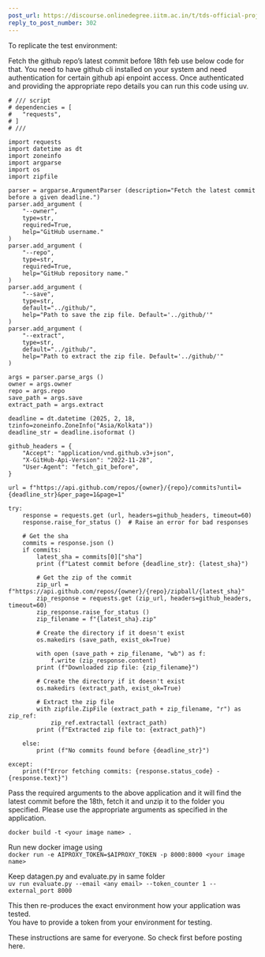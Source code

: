 ```yaml
---
post_url: https://discourse.onlinedegree.iitm.ac.in/t/tds-official-project1-discrepencies/171141/316
reply_to_post_number: 302
---
```

To replicate the test environment:

Fetch the github repo’s latest commit before 18th feb use below code for that. You need to have github cli installed on your system and need authentication for certain github api enpoint access. Once authenticated and providing the appropriate repo details you can run this code using uv.

```
# /// script
# dependencies = [
#   "requests",
# ]
# ///

import requests
import datetime as dt
import zoneinfo
import argparse
import os
import zipfile

parser = argparse.ArgumentParser (description="Fetch the latest commit before a given deadline.")
parser.add_argument (
    "--owner",
    type=str,
    required=True,
    help="GitHub username."
)
parser.add_argument (
    "--repo",
    type=str,
    required=True,
    help="GitHub repository name."
)
parser.add_argument (
    "--save",
    type=str,
    default="../github/",
    help="Path to save the zip file. Default='../github/'"
)
parser.add_argument (
    "--extract",
    type=str,
    default="../github/",
    help="Path to extract the zip file. Default='../github/'"
)

args = parser.parse_args ()
owner = args.owner
repo = args.repo
save_path = args.save
extract_path = args.extract

deadline = dt.datetime (2025, 2, 18, tzinfo=zoneinfo.ZoneInfo("Asia/Kolkata"))
deadline_str = deadline.isoformat ()

github_headers = {
    "Accept": "application/vnd.github.v3+json",
    "X-GitHub-Api-Version": "2022-11-28",
    "User-Agent": "fetch_git_before",
}

url = f"https://api.github.com/repos/{owner}/{repo}/commits?until={deadline_str}&per_page=1&page=1"

try:
    response = requests.get (url, headers=github_headers, timeout=60)
    response.raise_for_status ()  # Raise an error for bad responses

    # Get the sha
    commits = response.json ()
    if commits:
        latest_sha = commits[0]["sha"]
        print (f"Latest commit before {deadline_str}: {latest_sha}")

        # Get the zip of the commit
        zip_url = f"https://api.github.com/repos/{owner}/{repo}/zipball/{latest_sha}"
        zip_response = requests.get (zip_url, headers=github_headers, timeout=60)
        zip_response.raise_for_status ()
        zip_filename = f"{latest_sha}.zip"

        # Create the directory if it doesn't exist
        os.makedirs (save_path, exist_ok=True)

        with open (save_path + zip_filename, "wb") as f:
            f.write (zip_response.content)
        print (f"Downloaded zip file: {zip_filename}")

        # Create the directory if it doesn't exist
        os.makedirs (extract_path, exist_ok=True)

        # Extract the zip file
        with zipfile.ZipFile (extract_path + zip_filename, "r") as zip_ref:
            zip_ref.extractall (extract_path)
        print (f"Extracted zip file to: {extract_path}")

    else:
        print (f"No commits found before {deadline_str}")

except:
    print(f"Error fetching commits: {response.status_code} - {response.text}")

```

Pass the required arguments to the above application and it will find the latest commit before the 18th, fetch it and unzip it to the folder you specified. Please use the appropriate arguments as specified in the application.

`docker build -t <your image name> .`

Run new docker image using  
`docker run -e AIPROXY_TOKEN=$AIPROXY_TOKEN -p 8000:8000 <your image name>`

Keep datagen.py and evaluate.py in same folder  
`uv run evaluate.py --email <any email> --token_counter 1 --external_port 8000`

This then re-produces the exact environment how your application was tested.  
You have to provide a token from your environment for testing.

These instructions are same for everyone. So check first before posting here.
